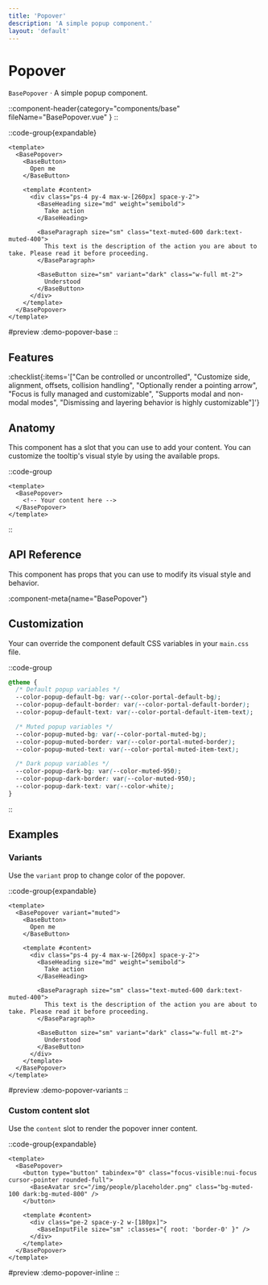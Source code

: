 ```yaml
---
title: 'Popover'
description: 'A simple popup component.'
layout: 'default'
---
```


# Popover

`BasePopover` · A simple popup component.

::component-header{category="components/base" fileName="BasePopover.vue" }
::

::code-group{expandable}

```vue [demoPopoverBase.vue]
<template>
  <BasePopover>
    <BaseButton>
      Open me
    </BaseButton>

    <template #content>
      <div class="ps-4 py-4 max-w-[260px] space-y-2">
        <BaseHeading size="md" weight="semibold">
          Take action
        </BaseHeading>

        <BaseParagraph size="sm" class="text-muted-600 dark:text-muted-400">
          This text is the description of the action you are about to take. Please read it before proceeding.
        </BaseParagraph>

        <BaseButton size="sm" variant="dark" class="w-full mt-2">
          Understood
        </BaseButton>
      </div>
    </template>
  </BasePopover>
</template>
```

#preview
:demo-popover-base
::

## Features

:checklist{:items='["Can be controlled or uncontrolled", "Customize side, alignment, offsets, collision handling", "Optionally render a pointing arrow", "Focus is fully managed and customizable", "Supports modal and non-modal modes", "Dismissing and layering behavior is highly customizable"]'}

## Anatomy
This component has a slot that you can use to add your content. You can customize the tooltip's visual style by using the available props.

::code-group

```vue [BasePopover]
<template>
  <BasePopover>
    <!-- Your content here -->
  </BasePopover>
</template>
```

::

## API Reference

This component has props that you can use to modify its visual style and behavior.

:component-meta{name="BasePopover"}

## Customization

Your can override the component default CSS variables in your `main.css` file.

::code-group

```css [main.css]
@theme {
  /* Default popup variables */
  --color-popup-default-bg: var(--color-portal-default-bg);
  --color-popup-default-border: var(--color-portal-default-border);
  --color-popup-default-text: var(--color-portal-default-item-text);

  /* Muted popup variables */
  --color-popup-muted-bg: var(--color-portal-muted-bg);
  --color-popup-muted-border: var(--color-portal-muted-border);
  --color-popup-muted-text: var(--color-portal-muted-item-text);

  /* Dark popup variables */
  --color-popup-dark-bg: var(--color-muted-950);
  --color-popup-dark-border: var(--color-muted-950);
  --color-popup-dark-text: var(--color-white);
}
```

::

## Examples

### Variants

Use the `variant` prop to change color of the popover.

::code-group{expandable}

```vue [DemoPopoverVariants.vue]
<template>
  <BasePopover variant="muted">
    <BaseButton>
      Open me
    </BaseButton>

    <template #content>
      <div class="ps-4 py-4 max-w-[260px] space-y-2">
        <BaseHeading size="md" weight="semibold">
          Take action
        </BaseHeading>

        <BaseParagraph size="sm" class="text-muted-600 dark:text-muted-400">
          This text is the description of the action you are about to take. Please read it before proceeding.
        </BaseParagraph>

        <BaseButton size="sm" variant="dark" class="w-full mt-2">
          Understood
        </BaseButton>
      </div>
    </template>
  </BasePopover>
</template>
```

#preview
:demo-popover-variants
::

### Custom content slot

Use the `content` slot to render the popover inner content.

::code-group{expandable}

```vue [DemoPopoverInline.vue]
<template>
  <BasePopover>
    <button type="button" tabindex="0" class="focus-visible:nui-focus cursor-pointer rounded-full">
      <BaseAvatar src="/img/people/placeholder.png" class="bg-muted-100 dark:bg-muted-800" />
    </button>

    <template #content>
      <div class="pe-2 space-y-2 w-[180px]">
        <BaseInputFile size="sm" :classes="{ root: 'border-0' }" />
      </div>
    </template>
  </BasePopover>
</template>
```

#preview
:demo-popover-inline
::

